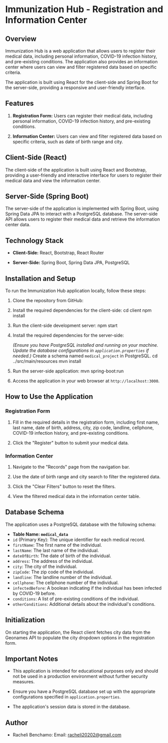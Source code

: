 # Immunization Hub - Registration and Information Center

## Overview

Immunization Hub is a web application that allows users to register their medical data, including personal information, COVID-19 infection history, and pre-existing conditions. The application also provides an information center where users can view and filter registered data based on specific criteria.

The application is built using React for the client-side and Spring Boot for the server-side, providing a responsive and user-friendly interface.

## Features

1. **Registration Form:** Users can register their medical data, including personal information, COVID-19 infection history, and pre-existing conditions.

2. **Information Center:** Users can view and filter registered data based on specific criteria, such as date of birth range and city.

## Client-Side (React)

The client-side of the application is built using React and Bootstrap, providing a user-friendly and interactive interface for users to register their medical data and view the information center.

## Server-Side (Spring Boot)

The server-side of the application is implemented with Spring Boot, using Spring Data JPA to interact with a PostgreSQL database. The server-side API allows users to register their medical data and retrieve the information center data.

## Technology Stack

- **Client-Side:** React, Bootstrap, React Router

- **Server-Side:** Spring Boot, Spring Data JPA, PostgreSQL

## Installation and Setup

To run the Immunization Hub application locally, follow these steps:

1. Clone the repository from GitHub:

2. Install the required dependencies for the client-side:
   cd client
   npm install

3. Run the client-side development server:
   npm start

4. Install the required dependencies for the server-side:

   _(Ensure you have PostgreSQL installed and running on your machine. 
   Update the database configurations in `application.properties` if needed.)_
   Create a schema named `medical_project` in PostgreSQL.
   cd ../src/main/resources
   mvn install

5. Run the server-side application:
    mvn spring-boot:run

6. Access the application in your web browser at `http://localhost:3000`.

## How to Use the Application

### Registration Form

1. Fill in the required details in the registration form, including first name, last name, date of birth, address, city, zip code, landline, cellphone, COVID-19 infection history, and pre-existing conditions.

2. Click the "Register" button to submit your medical data.

### Information Center

1. Navigate to the "Records" page from the navigation bar.

2. Use the date of birth range and city search to filter the registered data.

3. Click the "Clear Filters" button to reset the filters.

4. View the filtered medical data in the information center table.

## Database Schema

The application uses a PostgreSQL database with the following schema:

- **Table Name: `medical_data`**
- `id` (Primary Key): The unique identifier for each medical record.
- `firstName`: The first name of the individual.
- `lastName`: The last name of the individual.
- `dateOfBirth`: The date of birth of the individual.
- `address`: The address of the individual.
- `city`: The city of the individual.
- `zipCode`: The zip code of the individual.
- `landline`: The landline number of the individual.
- `cellphone`: The cellphone number of the individual.
- `infectedBefore`: A boolean indicating if the individual has been infected by COVID-19 before.
- `conditions`: A list of pre-existing conditions of the individual.
- `otherConditions`: Additional details about the individual's conditions.

## Initialization

On starting the application, the React client fetches city data from the Geonames API to populate the city dropdown options in the registration form.

## Important Notes

- This application is intended for educational purposes only and should not be used in a production environment without further security measures.

- Ensure you have a PostgreSQL database set up with the appropriate configurations specified in `application.properties`.

- The application's session data is stored in the database.

## Author

- Racheli Benchamo: Email: racheli20202@gmail.com

